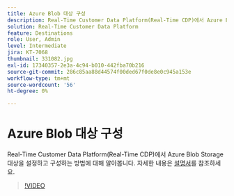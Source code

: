```yaml
---
title: Azure Blob 대상 구성
description: Real-Time Customer Data Platform(Real-Time CDP)에서 Azure Blob Storage 대상을 설정하고 구성하는 방법에 대해 알아봅니다.
solution: Real-Time Customer Data Platform
feature: Destinations
role: User, Admin
level: Intermediate
jira: KT-7068
thumbnail: 331082.jpg
exl-id: 17340357-2e3a-4c94-b010-442fba70b216
source-git-commit: 286c85aa88d44574f00ded67f0de8e0c945a153e
workflow-type: tm+mt
source-wordcount: '56'
ht-degree: 0%

---
```


# Azure Blob 대상 구성

Real-Time Customer Data Platform(Real-Time CDP)에서 Azure Blob Storage 대상을 설정하고 구성하는 방법에 대해 알아봅니다. 자세한 내용은 [설명서](https://experienceleague.adobe.com/docs/experience-platform/destinations/catalog/cloud-storage/azure-blob.html)를 참조하세요.

>[!VIDEO](https://video.tv.adobe.com/v/331082/?learn=on&enablevpops)

